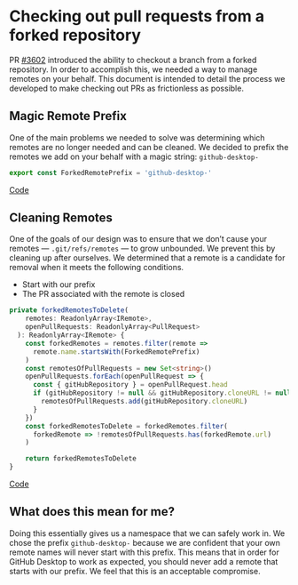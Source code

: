 # Checking out pull requests from a forked repository
PR [#3602](https://github.com/desktop/desktop/pull/3602) introduced the ability to checkout a branch from a forked repository. In order to accomplish this, we needed a way to manage remotes on your behalf. This document is intended to detail the process we developed to make checking out PRs as frictionless as possible.

## Magic Remote Prefix
One of the main problems we needed to solve was determining which remotes are no longer needed and can be cleaned. We decided to prefix the remotes we add on your behalf with a magic string: `github-desktop-`

```ts
export const ForkedRemotePrefix = 'github-desktop-'
```
[Code](https://github.com/desktop/desktop/blob/34a05b155ff69bb19cc4da5b2caa89856e3e63fb/app/src/lib/stores/pull-request-store.ts#L26)

## Cleaning Remotes
One of the goals of our design was to ensure that we don’t cause your remotes — `.git/refs/remotes` — to grow unbounded. We prevent this by cleaning up after ourselves. We determined that a remote is a candidate for removal when it meets the following conditions.

* Start with our prefix
* The PR associated with the remote is closed

```ts
private forkedRemotesToDelete(
    remotes: ReadonlyArray<IRemote>,
    openPullRequests: ReadonlyArray<PullRequest>
  ): ReadonlyArray<IRemote> {
    const forkedRemotes = remotes.filter(remote =>
      remote.name.startsWith(ForkedRemotePrefix)
    )
    const remotesOfPullRequests = new Set<string>()
    openPullRequests.forEach(openPullRequest => {
      const { gitHubRepository } = openPullRequest.head
      if (gitHubRepository != null && gitHubRepository.cloneURL != null) {
        remotesOfPullRequests.add(gitHubRepository.cloneURL)
      }
    })
    const forkedRemotesToDelete = forkedRemotes.filter(
      forkedRemote => !remotesOfPullRequests.has(forkedRemote.url)
    )

    return forkedRemotesToDelete
}
```

[Code](https://github.com/desktop/desktop/blob/34a05b155ff69bb19cc4da5b2caa89856e3e63fb/app/src/lib/stores/pull-request-store.ts#L91-L110)

## What does this mean for me?
Doing this essentially gives us a namespace that we can safely work in. We chose the prefix `github-desktop-` because we are confident that your own remote names will never start with this prefix. This means that in order for GitHub Desktop to work as expected, you should never add a remote that starts with our prefix. We feel that this is an acceptable compromise.
